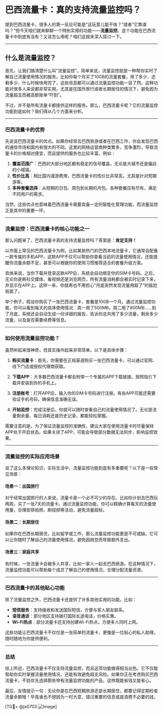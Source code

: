 # 巴西流量卡：真的支持流量监控吗？

提到巴西流量卡，很多人的第一反应可能是“这玩意儿能干啥？”或者“它靠谱吗？”但今天咱们就来聊聊一个特别实用的功能——**流量监控**。这个功能在巴西流量卡中到底有没有？又该怎么用呢？咱们这就来深入探讨一下。

---

## 什么是流量监控？

首先，让我们搞清楚什么叫“流量监控”。简单来说，流量监控就是一种帮你实时了解自己流量使用情况的服务。比如你每个月买了10GB的流量套餐，用了多少、还剩多少、什么时候快用完了，这些信息都可以通过流量监控功能一目了然。这种功能对很多人来说都非常实用，尤其是在国外旅行或者长期居住的情况下，避免因为流量超支而被高额账单“吓到”。

不过，并不是所有流量卡都提供这样的服务。那么，巴西流量卡呢？它的流量监控功能到底如何？我们得从几个方面来分析。

---

### 巴西流量卡的优势

先说说巴西流量卡的优点。如果你经常去巴西旅游或者在巴西工作，你会发现巴西的通信市场和国内有很大的不同。这里的网络运营商种类繁多，竞争激烈，导致流量卡的价格相对便宜，而且提供的服务也比较丰富。例如：

1. **覆盖范围广**：巴西的大部分地区都有稳定的信号覆盖，无论是大城市还是偏远的小城镇。
2. **性价比高**：相比国内漫游费用，巴西流量卡的性价比非常高，尤其是针对短期游客。
3. **多种套餐选择**：从短期的日包、周包到长期的月包，各种套餐应有尽有，满足不同用户的需求。

当然，这些优点也意味着巴西流量卡需要具备一定的智能化管理功能，而流量监控正是其中的重要一环。

---

### 流量监控：巴西流量卡的核心功能之一

那么问题来了，巴西流量卡真的支持流量监控吗？答案是：**肯定支持！**

以市面上常见的巴西流量卡为例，比如某款热门的巴西本地流量卡，它通常会配备一款专属的手机APP。这款APP不仅可以帮助你查看当前的流量使用情况，还能提醒你流量余额不足，甚至可以根据你的使用习惯推荐适合的套餐升级方案。

具体来说，当你下载并登录这款APP后，系统会自动绑定你的SIM卡号码。之后，无论你是刷社交媒体、看视频还是浏览网页，所有流量消耗都会被实时记录下来，并显示在APP上。这样一来，你就再也不用担心“月底突然发现流量用超了”的尴尬局面了。

举个例子，假设你购买了一张巴西流量卡，套餐是10GB一个月。通过流量监控功能，你可以看到每天的具体使用情况：周一用了500MB，周二用了800MB……到了月底，系统还会自动生成一份详细的报告，告诉你总共用了多少流量，剩余多少流量，以及是否需要续费等信息。

---

### 如何使用流量监控功能？

虽然听起来很神奇，但其实操作起来非常简单。以下是具体步骤：

1. **购买流量卡**：首先，你需要在正规渠道购买一张巴西流量卡。可以通过官网、线下门店或授权代理商获取。
   
2. **下载APP**：大多数巴西流量卡都会附带一个专属的APP下载链接。按照指引下载并安装到你的手机上。

3. **注册账号**：打开APP后，输入你的SIM卡号码进行注册。有些APP可能还需要验证手机号码，确保信息准确无误。

4. **开始监控**：完成注册后，你就可以随时查看自己的流量使用情况了。无论是流量剩余量、每日消耗还是历史记录，都能轻松掌握。

需要注意的是，为了保证流量监控的准确性，建议大家在使用流量卡时尽量保持APP处于开启状态。如果关闭了APP，可能会导致部分数据无法同步，影响监控效果。

---

### 流量监控的实际应用场景

说了这么多理论知识，实际生活中，流量监控功能到底有多重要呢？以下是一些常见场景：

#### 场景一：出国旅行
对于经常出国旅行的人来说，流量卡是一个必不可少的存在。比如你计划去巴西玩两周，买了一张7天的流量卡。通过流量监控功能，你可以精确计算每天的流量使用量，合理安排拍照、刷视频等活动，避免流量超标。

#### 场景二：长期居住
如果你在巴西长期居住，比如留学或工作，那么流量监控功能更是不可或缺。它可以让你随时了解自己的流量使用情况，避免因疏忽而导致额外支出。

#### 场景三：家庭共享
有时候，一张流量卡会被多人共享，比如一家人一起去巴西旅游。在这种情况下，流量监控功能可以帮助每个成员了解自己的使用情况，合理分配流量资源。

---

### 巴西流量卡的其他贴心功能

除了流量监控之外，巴西流量卡还提供了许多其他实用的功能。比如：

- **短信服务**：支持接收和发送国际短信，方便与家人朋友联系。
- **语音通话**：部分地区支持拨打国际长途电话，价格实惠。
- **Wi-Fi热点**：部分流量卡还支持创建Wi-Fi热点，方便多人同时上网。

这些功能让巴西流量卡不仅仅是一张简单的流量卡，更像是一位贴心的私人助理，随时随地为你提供便利。

---

### 总结

综上所述，巴西流量卡不仅支持流量监控，而且这项功能做得相当出色。它不仅能帮助你实时掌握流量使用情况，还能有效避免超支风险。如果你正在考虑购买巴西流量卡，不妨优先选择那些带有流量监控功能的产品，这样既能省钱又能省心。

最后，友情提示一句：无论你是在巴西短期旅游还是长期居住，都要记得定期检查流量余额哦！毕竟谁也不想因为一时大意，错过重要的信息或是浪费不必要的钱。

[TG💪+ @jx0703 ![Image](https://github.com/user-attachments/assets/dbca1d08-cadb-493c-b0ec-ad6f7a83f270)]